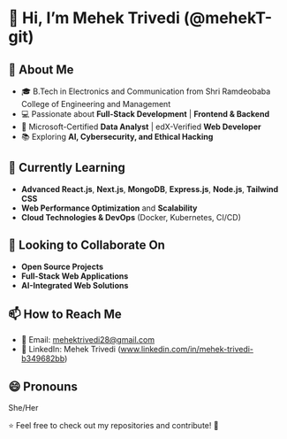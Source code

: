 # 👋 Hi, I’m Mehek Trivedi (@mehekT-git)

## 👀 About Me
- 🎓 B.Tech in Electronics and Communication from Shri Ramdeobaba College of Engineering and Management
- 💻 Passionate about **Full-Stack Development** | **Frontend & Backend**
- 🎯 Microsoft-Certified **Data Analyst** | edX-Verified **Web Developer**
- 📚 Exploring **AI, Cybersecurity, and Ethical Hacking**

## 🌱 Currently Learning
- **Advanced React.js**, **Next.js**, **MongoDB**, **Express.js**, **Node.js**, **Tailwind CSS**
- **Web Performance Optimization** and **Scalability**
- **Cloud Technologies & DevOps** (Docker, Kubernetes, CI/CD)

## 💞️ Looking to Collaborate On
- **Open Source Projects**
- **Full-Stack Web Applications**
- **AI-Integrated Web Solutions**

## 📫 How to Reach Me
- 📩 Email: mehektrivedi28@gmail.com
- 💼 LinkedIn: Mehek Trivedi (www.linkedin.com/in/mehek-trivedi-b349682bb)

## 😄 Pronouns
She/Her

⭐ Feel free to check out my repositories and contribute! 🚀
